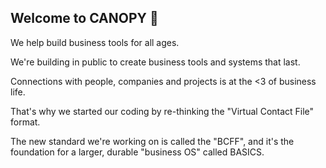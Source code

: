 ## Welcome to CANOPY 👋

We help build business tools for all ages.

We're building in public to create business tools and systems that last.

Connections with people, companies and projects is at the <3 of business life.

That's why we started our coding by re-thinking the "Virtual Contact File" format.

The new standard we're working on is called the "BCFF", and it's the foundation for a larger, durable "business OS" called BASICS.

<!--

**Here are some ideas to get you started:**

🙋‍♀️ A short introduction - what is your organization all about?
🌈 Contribution guidelines - how can the community get involved?
👩‍💻 Useful resources - where can the community find your docs? Is there anything else the community should know?
🍿 Fun facts - what does your team eat for breakfast?
🧙 Remember, you can do mighty things with the power of [Markdown](https://docs.github.com/github/writing-on-github/getting-started-with-writing-and-formatting-on-github/basic-writing-and-formatting-syntax)
-->
